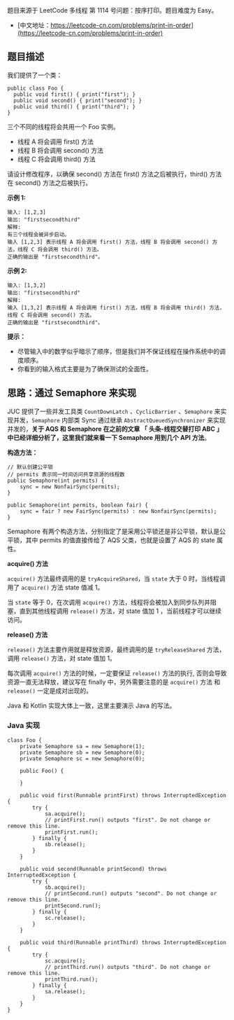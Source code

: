 题目来源于 LeetCode 多线程 第 1114 号问题：按序打印。题目难度为 Easy。

* [中文地址：https://leetcode-cn.com/problems/print-in-order](https://leetcode-cn.com/problems/print-in-order)

## 题目描述

我们提供了一个类：

```
public class Foo {
  public void first() { print("first"); }
  public void second() { print("second"); }
  public void third() { print("third"); }
}
```

三个不同的线程将会共用一个 Foo 实例。

* 线程 A 将会调用 first() 方法
* 线程 B 将会调用 second() 方法
* 线程 C 将会调用 third() 方法

请设计修改程序，以确保 second() 方法在 first() 方法之后被执行，third() 方法在 second() 方法之后被执行。

**示例 1:**

```
输入: [1,2,3]
输出: "firstsecondthird"
解释: 
有三个线程会被异步启动。
输入 [1,2,3] 表示线程 A 将会调用 first() 方法，线程 B 将会调用 second() 方法，线程 C 将会调用 third() 方法。
正确的输出是 "firstsecondthird"。
```

**示例 2:**

```
输入: [1,3,2]
输出: "firstsecondthird"
解释: 
输入 [1,3,2] 表示线程 A 将会调用 first() 方法，线程 B 将会调用 third() 方法，线程 C 将会调用 second() 方法。
正确的输出是 "firstsecondthird"。
```

**提示：**

* 尽管输入中的数字似乎暗示了顺序，但是我们并不保证线程在操作系统中的调度顺序。
* 你看到的输入格式主要是为了确保测试的全面性。

## 思路：通过 Semaphore 来实现


JUC 提供了一些并发工具类 `CountDownLatch` 、`CyclicBarrier` 、`Semaphore` 来实现并发，`Semaphore` 内部类 Sync 通过继承 `AbstractQueuedSynchronizer` 来实现并发的，**关于 AQS 和 Semaphore 在之前的文章 「 头条-线程交替打印 ABC 」 中已经详细分析了，这里我们就来看一下 Semaphore 用到几个 API 方法**。

**构造方法：**

```
// 默认创建公平锁 
// permits 表示同一时间访问共享资源的线程数
public Semaphore(int permits) {
    sync = new NonfairSync(permits);
}
    
public Semaphore(int permits, boolean fair) {
    sync = fair ? new FairSync(permits) : new NonfairSync(permits);
}
```

Semaphore 有两个构造方法，分别指定了是采用公平锁还是非公平锁，默认是公平锁，其中 permits 的值直接传给了 AQS 父类，也就是设置了 AQS 的 state 属性。

**acquire() 方法**

`acquire()` 方法最终调用的是 `tryAcquireShared`，当 `state` 大于 0 时，当线程调用了 `acquire()` 方法 state 值减 1。

当 `state` 等于 0，在次调用  `acquire()` 方法，线程将会被加入到同步队列并阻塞，直到其他线程调用 `release()` 方法，对 state 值加 1 ，当前线程才可以继续访问。

**release() 方法**

`release()` 方法主要作用就是释放资源，最终调用的是 `tryReleaseShared` 方法，调用 `release()` 方法，对 state 值加 1。

每次调用 `acquire()` 方法的时候，一定要保证 `release()` 方法的执行, 否则会导致资源一直无法释放，建议写在 finally 中，另外需要注意的是 `acquire()` 方法 和 `release()` 一定是成对出现的。

Java 和 Kotlin 实现大体上一致，这里主要演示 Java 的写法。

### Java 实现

```
class Foo {
    private Semaphore sa = new Semaphore(1);
    private Semaphore sb = new Semaphore(0);
    private Semaphore sc = new Semaphore(0);

    public Foo() {

    }

    public void first(Runnable printFirst) throws InterruptedException {
        try {
            sa.acquire();
            // printFirst.run() outputs "first". Do not change or remove this line.
            printFirst.run();
        } finally {
            sb.release();
        }
    }

    public void second(Runnable printSecond) throws InterruptedException {
        try {
            sb.acquire();
            // printSecond.run() outputs "second". Do not change or remove this line.
            printSecond.run();
        } finally {
            sc.release();
        }
    }

    public void third(Runnable printThird) throws InterruptedException {
        try {
            sc.acquire();
            // printThird.run() outputs "third". Do not change or remove this line.
            printThird.run();
        } finally {
            sa.release();
        }
    }
}
```

